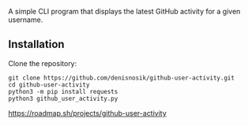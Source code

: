 A simple CLI program that displays the latest GitHub activity for a given username.
## Installation

Clone the repository:

```
git clone https://github.com/denisnosik/github-user-activity.git
cd github-user-activity
python3 -m pip install requests
python3 github_user_activity.py
```

https://roadmap.sh/projects/github-user-activity
